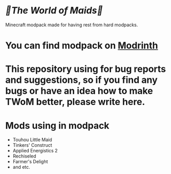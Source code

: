 
# *🧹The World of Maids🧹* #

Minecraft modpack made for having rest from hard modpacks.
# You can find modpack on [Modrinth](https://modrinth.com/modpack/the-world-of-maids)
# This repository using for bug reports and suggestions, so if you find any bugs or have an idea how to make TWoM better, please write here.
# Mods using in modpack

- Touhou Little Maid
- Tinkers' Construct
- Applied Energistics 2
- Rechiseled
- Farmer's Delight
- and etc.

